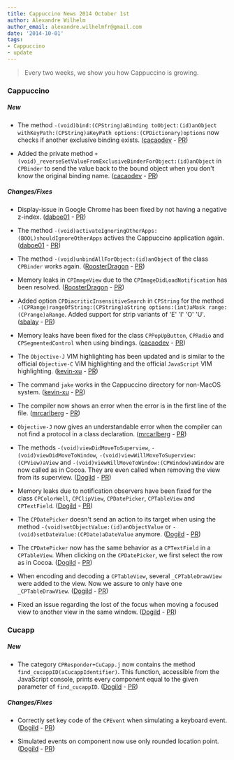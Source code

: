 ```yaml
---
title: Cappuccino News 2014 October 1st
author: Alexandre Wilhelm
author_email: alexandre.wilhelmfr@gmail.com
date: '2014-10-01'
tags:
- Cappuccino
- update
---
```


> Every two weeks, we show you how Cappuccino is growing.

### Cappuccino

##### New

- The method `-(void)bind:(CPString)aBinding toObject:(id)anObject withKeyPath:(CPString)aKeyPath options:(CPDictionary)options` now checks if another exclusive binding exists. ([cacaodev](https://github.com/cacaodev) - [PR](https://github.com/cappuccino/cappuccino/pull/2207))

- Added the private method `+(void)_reverseSetValueFromExclusiveBinderForObject:(id)anObject` in `CPBinder` to send the value back to the bound object when you don't know the original binding name. ([cacaodev](https://github.com/cacaodev) - [PR](https://github.com/cappuccino/cappuccino/pull/2207))

##### Changes/Fixes

- Display-issue in Google Chrome has been fixed by not having a negative z-index. ([daboe01](https://github.com/daboe01) - [PR](https://github.com/cappuccino/cappuccino/pull/2194))

- The method `-(void)activateIgnoringOtherApps:(BOOL)shouldIgnoreOtherApps` actives the Cappuccino application again. ([daboe01](https://github.com/daboe01) - [PR](https://github.com/cappuccino/cappuccino/pull/2172))

- The method `-(void)unbindAllForObject:(id)anObject` of the class `CPBinder` works again. ([RoosterDragon](https://github.com/RoosterDragon) - [PR](https://github.com/cappuccino/cappuccino/pull/2202))

- Memory leaks in `CPImageView` due to the `CPImageDidLoadNotification` has been resolved. ([RoosterDragon](https://github.com/RoosterDragon) - [PR](https://github.com/cappuccino/cappuccino/pull/2218))

- Added option `CPDiacriticInsensitiveSearch` in `CPString` for the method `-(CPRange)rangeOfString:(CPString)aString options:(int)aMask range:(CPrange)aRange`. Added support for strip variants of 'E' 'I' 'O' 'U'. ([sbalay](https://github.com/sbalay) - [PR](https://github.com/cappuccino/cappuccino/pull/2203))

- Memory leaks have been fixed for the class `CPPopUpButton`, `CPRadio` and `CPSegmentedControl` when using bindings. ([cacaodev](https://github.com/cacaodev) - [PR](https://github.com/cappuccino/cappuccino/pull/2207))

- The `Objective-J` VIM highlighting has been updated and is similar to the official `Objective-C` VIM highlighting and the official `JavaScript` VIM highlighting. ([kevin-xu](https://github.com/kevin-xu) - [PR](https://github.com/cappuccino/cappuccino/pull/2214))

- The command `jake` works in the Cappuccino directory for non-MacOS system. ([kevin-xu](https://github.com/kevin-xu) - [PR](https://github.com/cappuccino/cappuccino/pull/2219))

- The compiler now shows an error when the error is in the first line of the file. ([mrcarlberg](https://github.com/mrcarlberg) - [PR](https://github.com/cappuccino/cappuccino/pull/2221))

- `Objective-J` now gives an understandable error when the compiler can not find a protocol in a class declaration. ([mrcarlberg](https://github.com/mrcarlberg) - [PR](https://github.com/cappuccino/cappuccino/pull/2213))

- The methods `-(void)viewDidMoveToSuperview`, `-(void)viewDidMoveToWindow`, `-(void)viewWillMoveToSuperview:(CPView)aView` and `-(void)viewWillMoveToWindow:(CPWindow)aWindow` are now called as in Cocoa. They are even called when removing the view from its superview. ([Dogild](https://github.com/Dogild) - [PR](https://github.com/cappuccino/cappuccino/pull/2176))

- Memory leaks due to notification observers have been fixed for the class `CPColorWell`, `CPClipView`, `CPDatePicker`, `CPTableView` and `CPTextField`. ([Dogild](https://github.com/Dogild) - [PR](https://github.com/cappuccino/cappuccino/pull/2176))

- The `CPDatePicker` doesn't send an action to its target when using the method `-(void)setObjectValue:(id)anObjectValue` or `-(void)setDateValue:(CPDate)aDateValue` anymore. ([Dogild](https://github.com/Dogild) - [PR](https://github.com/cappuccino/cappuccino/pull/2210))

- The `CPDatePicker` now has the same behavior as a `CPTextField` in a `CPTableView`. When clicking on the `CPDatePicker`, we first select the row as in Cocoa. ([Dogild](https://github.com/Dogild) - [PR](https://github.com/cappuccino/cappuccino/pull/2204))

- When encoding and decoding a `CPTableView`, several `_CPTableDrawView` were added to the view. Now we assure to only have one `_CPTableDrawView`. ([Dogild](https://github.com/Dogild) - [PR](https://github.com/cappuccino/cappuccino/pull/2223))

- Fixed an issue regarding the lost of the focus when moving a focused view to another view in the same window.  ([Dogild](https://github.com/Dogild) - [PR](https://github.com/cappuccino/cappuccino/pull/2222))

### Cucapp

##### New

- The category `CPResponder+CuCapp.j` now contains the method `find_cucappID(aCucappIdentifier)`. This function, accessible from the JavaScript console, prints every component equal to the given parameter of `find_cucappID`. ([Dogild](https://github.com/Dogild) - [PR](https://github.com/cappuccino/cucapp/pull/11))

##### Changes/Fixes

- Correctly set key code of the `CPEvent` when simulating a keyboard event. ([Dogild](https://github.com/Dogild) - [PR](https://github.com/cappuccino/cucapp/pull/13))

- Simulated events on component now use only rounded location point. ([Dogild](https://github.com/Dogild) - [PR](https://github.com/cappuccino/cucapp/pull/12))
